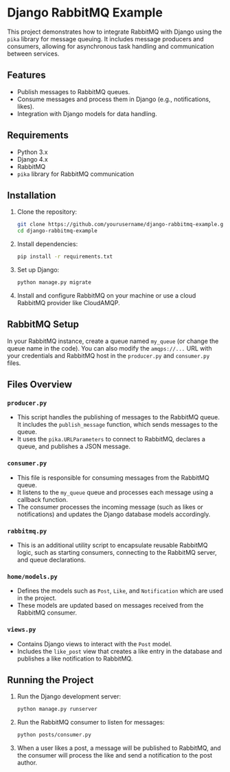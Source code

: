 # Django RabbitMQ Example

This project demonstrates how to integrate RabbitMQ with Django using the `pika` library for message queuing. It includes message producers and consumers, allowing for asynchronous task handling and communication between services.

## Features
- Publish messages to RabbitMQ queues.
- Consume messages and process them in Django (e.g., notifications, likes).
- Integration with Django models for data handling.

## Requirements
- Python 3.x
- Django 4.x
- RabbitMQ
- `pika` library for RabbitMQ communication

## Installation

1. Clone the repository:

    ```bash
    git clone https://github.com/yourusername/django-rabbitmq-example.git
    cd django-rabbitmq-example
    ```



2. Install dependencies:

    ```bash
    pip install -r requirements.txt
    ```

3. Set up Django:

    ```bash
    python manage.py migrate
    ```

4. Install and configure RabbitMQ on your machine or use a cloud RabbitMQ provider like CloudAMQP.

## RabbitMQ Setup

In your RabbitMQ instance, create a queue named `my_queue` (or change the queue name in the code). You can also modify the `amqps://...` URL with your credentials and RabbitMQ host in the `producer.py` and `consumer.py` files.

## Files Overview

### `producer.py`
- This script handles the publishing of messages to the RabbitMQ queue. It includes the `publish_message` function, which sends messages to the queue.
- It uses the `pika.URLParameters` to connect to RabbitMQ, declares a queue, and publishes a JSON message.

### `consumer.py`
- This file is responsible for consuming messages from the RabbitMQ queue.
- It listens to the `my_queue` queue and processes each message using a callback function.
- The consumer processes the incoming message (such as likes or notifications) and updates the Django database models accordingly.

### `rabbitmq.py`
- This is an additional utility script to encapsulate reusable RabbitMQ logic, such as starting consumers, connecting to the RabbitMQ server, and queue declarations.

### `home/models.py`
- Defines the models such as `Post`, `Like`, and `Notification` which are used in the project.
- These models are updated based on messages received from the RabbitMQ consumer.

### `views.py`
- Contains Django views to interact with the `Post` model.
- Includes the `like_post` view that creates a like entry in the database and publishes a like notification to RabbitMQ.

## Running the Project

1. Run the Django development server:

    ```bash
    python manage.py runserver
    ```

2. Run the RabbitMQ consumer to listen for messages:

    ```bash
    python posts/consumer.py
    ```

3. When a user likes a post, a message will be published to RabbitMQ, and the consumer will process the like and send a notification to the post author.

